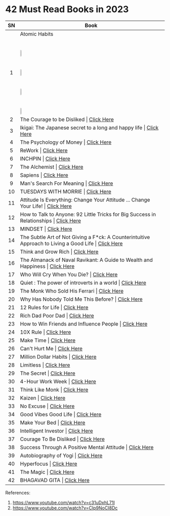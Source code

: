 # 42 Must Read Books in 2023



|SN|Book|
|:---:|---|
| 1 | Atomic Habits <pre>  </pre> <a href="https://www.youtube.com/shorts/9uOsB39DwGM"><img src="https://github.com/psrana/42-Must-Read-Books-in-2023/assets/7460892/70a6ec0b-d5d2-49e9-9880-525c55b14f61" width="6%" height="6%" /></a> <pre>  </pre> <a href="https://www.youtube.com/shorts/9uOsB39DwGM"><img src="https://github.com/psrana/42-Must-Read-Books-in-2023/assets/7460892/6471e3f3-7a57-497b-a4c6-0d2b4dc791fe" width="5%" height="5%" /></a>     <pre>  </pre>    <a href="https://www.youtube.com/shorts/9uOsB39DwGM"><img src="https://github.com/psrana/42-Must-Read-Books-in-2023/assets/7460892/52a419cf-f45b-4160-b8cb-18f23b245639" width="5%" height="5%" /></a>  <pre>  </pre>  <a href="https://www.youtube.com/shorts/9uOsB39DwGM"><img src="https://github.com/psrana/42-Must-Read-Books-in-2023/assets/7460892/7eeca0a0-8d6c-4b25-9371-2edb052c81a3" width="10%" height="15%" /></a>|
| 2 | The Courage to be Disliked \| <a href="https://kukufm.com/show/courage-of-pursuing-your-dreams">Click Here</a> |
| 3 | Ikigai: The Japanese secret to a long and happy life \| <a href="https://www.youtube.com/shorts/9uOsB39DwGM">Click Here</a>|
| 4 | The Psychology of Money \| <a href="https://www.youtube.com/shorts/9uOsB39DwGM"> Click Here</a>|
| 5 | ReWork \| <a href="https://www.youtube.com/shorts/9uOsB39DwGM"> Click Here</a>|
| 6 | INCHPIN  \| <a href=""> Click Here</a>|
| 7 | The Alchemist \| <a href=""> Click Here</a>|
| 8 | Sapiens \| <a href=""> Click Here</a>|
| 9 | Man's Search For Meaning \| <a href=""> Click Here</a>|
| 10 | TUESDAYS WITH MORRIE \| <a href=""> Click Here</a>|
| 11 | Attitude Is Everything: Change Your Attitude ... Change Your Life! \| <a href=""> Click Here</a>|
| 12 | How to Talk to Anyone: 92 Little Tricks for Big Success in Relationships \| <a href=""> Click Here</a>|
| 13 | MINDSET \| <a href=""> Click Here</a>|
| 14 | The Subtle Art of Not Giving a F\*ck: A Counterintuitive Approach to Living a Good Life \| <a href=""> Click Here</a>|
| 15 | Think and Grow Rich \| <a href=""> Click Here</a>|
| 16 | The Almanack of Naval Ravikant: A Guide to Wealth and Happiness \| <a href=""> Click Here</a>|
| 17 | Who Will Cry When You Die? \| <a href=""> Click Here</a>|
| 18 | Quiet : The power of introverts in a world \| <a href=""> Click Here</a>|
| 19 | The Monk Who Sold His Ferrari  \| <a href=""> Click Here</a>|
| 20 | Why Has Nobody Told Me This Before? \| <a href=""> Click Here</a>|
| 21 | 12 Rules for Life \| <a href=""> Click Here</a>|
| 22 | Rich Dad Poor Dad \| <a href=""> Click Here</a>|
| 23 | How to Win Friends and Influence People \| <a href=""> Click Here</a>|
| 24 | 10X Rule \| <a href=""> Click Here</a>|
| 25 | Make Time \| <a href=""> Click Here</a>|
| 26 | Can't Hurt Me \| <a href=""> Click Here</a>|
| 27 | Million Dollar Habits \| <a href=""> Click Here</a>|
| 28 | Limitless \| <a href=""> Click Here</a>|
| 29 | The Secret \| <a href=""> Click Here</a>|
| 30 | 4-Hour Work Week \| <a href=""> Click Here</a>|
| 31 | Think Like Monk \| <a href=""> Click Here</a>|
| 32 | Kaizen \| <a href=""> Click Here</a>|
| 33 | No Excuse \| <a href=""> Click Here</a>|
| 34 | Good Vibes Good Life \| <a href=""> Click Here</a>|
| 35 | Make Your Bed \| <a href=""> Click Here</a>|
| 36 | Intelligent Investor \| <a href=""> Click Here</a>|
| 37 | Courage To Be Disliked \| <a href=""> Click Here</a>|
| 38 | Success Through A Positive Mental Attitude \| <a href=""> Click Here</a>|
| 39 | Autobiography of Yogi \| <a href=""> Click Here</a>|
| 40 | Hyperfocus \| <a href=""> Click Here</a>|
| 41 | The Magic \| <a href=""> Click Here</a>|
| 42 | BHAGAVAD GITA \| <a href=""> Click Here</a>|


References:
1. https://www.youtube.com/watch?v=c31uDxhL71I
2. https://www.youtube.com/watch?v=CIp9NoCI8Dc







